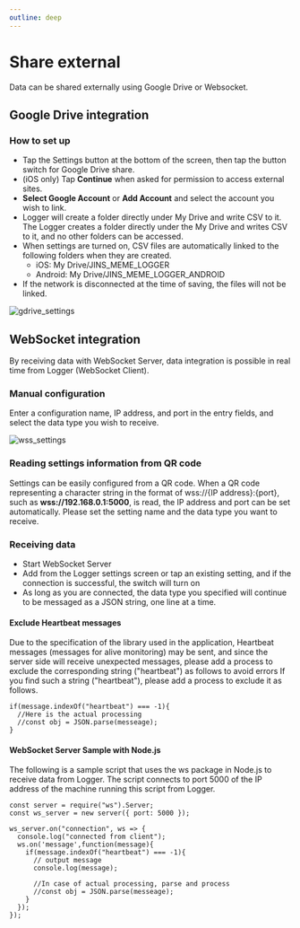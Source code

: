 ```yaml
---
outline: deep
---
```


# Share external<Badge type="tip" text="Standard" />


Data can be shared externally using Google Drive or Websocket.

## Google Drive integration

### How to set up

- Tap the Settings button at the bottom of the screen, then tap the button switch for Google Drive share.
- (iOS only) Tap **Continue** when asked for permission to access external sites.
- **Select Google Account** or **Add Account** and select the account you wish to link.
- Logger will create a folder directly under My Drive and write CSV to it. The Logger creates a folder directly under the My Drive and writes CSV to it, and no other folders can be accessed.
- When settings are turned on, CSV files are automatically linked to the following folders when they are created.
    - iOS: My Drive/JINS_MEME_LOGGER
    - Android: My Drive/JINS_MEME_LOGGER_ANDROID
- If the network is disconnected at the time of saving, the files will not be linked.

![gdrive_settings](/images/gdrive_settings.png)

## WebSocket integration

By receiving data with WebSocket Server, data integration is possible in real time from Logger (WebSocket Client).

### Manual configuration

Enter a configuration name, IP address, and port in the entry fields, and select the data type you wish to receive.

![wss_settings](/images/wss_settings.png)

### Reading settings information from QR code

Settings can be easily configured from a QR code. When a QR code representing a character string in the format of wss://{IP address}:{port}, such as **wss://192.168.0.1:5000**, is read, the IP address and port can be set automatically. Please set the setting name and the data type you want to receive.

### Receiving data

- Start WebSocket Server
- Add from the Logger settings screen or tap an existing setting, and if the connection is successful, the switch will turn on
- As long as you are connected, the data type you specified will continue to be messaged as a JSON string, one line at a time.
 
#### Exclude Heartbeat messages

Due to the specification of the library used in the application, Heartbeat messages (messages for alive monitoring) may be sent, and since the server side will receive unexpected messages, please add a process to exclude the corresponding string ("heartbeat") as follows to avoid errors If you find such a string ("heartbeat"), please add a process to exclude it as follows.

```
if(message.indexOf("heartbeat") === -1){
  //Here is the actual processing
  //const obj = JSON.parse(messeage);
}
```

#### WebSocket Server Sample with Node.js

The following is a sample script that uses the ws package in Node.js to receive data from Logger. The script connects to port 5000 of the IP address of the machine running this script from Logger.

```
const server = require("ws").Server;
const ws_server = new server({ port: 5000 });

ws_server.on("connection", ws => {
  console.log("connected from client");
  ws.on('message',function(message){
    if(message.indexOf("heartbeat") === -1){
      // output message
      console.log(message);

      //In case of actual processing, parse and process
      //const obj = JSON.parse(messeage);
    }
  });
});
```
